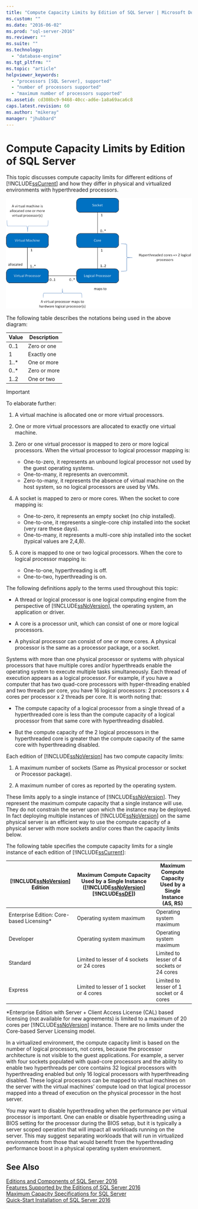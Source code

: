 ```yaml
---
title: "Compute Capacity Limits by Edition of SQL Server | Microsoft Docs"
ms.custom: ""
ms.date: "2016-06-02"
ms.prod: "sql-server-2016"
ms.reviewer: ""
ms.suite: ""
ms.technology: 
  - "database-engine"
ms.tgt_pltfrm: ""
ms.topic: "article"
helpviewer_keywords: 
  - "processors [SQL Server], supported"
  - "number of processors supported"
  - "maximum number of processors supported"
ms.assetid: cd308bc9-9468-40cc-ad6e-1a8a69aca6c8
caps.latest.revision: 60
ms.author: "mikeray"
manager: "jhubbard"
---
```

# Compute Capacity Limits by Edition of SQL Server
  This topic discusses compute capacity limits for different editions of [!INCLUDE[ssCurrent](../includes/sscurrent-md.md)] and how they differ in physical and virtualized environments with hyperthreaded processors.  
  
 ![Mappings to compute capacity limits](../sql-server/media/compute-capacity-limits.gif "Mappings to compute capacity limits")  
  
 The following table describes the notations being used in the above diagram:  
  
|Value|Description|  
|-----------|-----------------|  
|0..1|Zero or one|  
|1|Exactly one|  
|1..*|One or more|  
|0..*|Zero or more|  
|1..2|One or two|  
  
> [!IMPORTANT]  
>  To elaborate further:  
>   
>  1.  A virtual machine is allocated one or more virtual processors.  
> 2.  One or more virtual processors are allocated to exactly one virtual machine.  
> 3.  Zero or one virtual processor is mapped to zero or more logical processors. When the virtual processor to logical processor mapping is:  
>   
>      -   One-to-zero, it represents an unbound logical processor not used by the guest operating systems.  
>     -   One-to-many, it represents an overcommit.  
>     -   Zero-to-many, it represents the absence of virtual machine on the host system, so no logical processors are used by VMs.  
> 4.  A socket is mapped to zero or more cores. When the socket to core mapping is:  
>   
>      -   One-to-zero, it represents an empty socket (no chip installed).  
>     -   One-to-one, it represents a single-core chip installed into the socket (very rare these days).  
>     -   One-to-many, it represents a multi-core ship installed into the socket (typical values are 2,4,8).  
> 5.  A core is mapped to one or two logical processors. When the core to logical processor mapping is:  
>   
>      -   One-to-one, hyperthreading is off.  
>     -   One-to-two, hyperthreading is on.  
  
 The following definitions apply to the terms used throughout this topic:  
  
-   A thread or logical processor is one logical computing engine from the perspective of [!INCLUDE[ssNoVersion](../includes/ssnoversion-md.md)], the operating system, an application or driver.  
  
-   A core is a processor unit, which can consist of one or more logical processors.  
  
-   A physical processor can consist of one or more cores. A physical processor is the same as a processor package, or a socket.  
  
 Systems with more than one physical processor or systems with physical processors that have multiple cores and/or hyperthreads enable the operating system to execute multiple tasks simultaneously. Each thread of execution appears as a logical processor. For example, if you have a computer that has two quad-core processors with hyper-threading enabled and two threads per core, you have 16 logical processors: 2 processors x 4 cores per processor x 2 threads per core. It is worth noting that:  
  
-   The compute capacity of a logical processor from a single thread of a hyperthreaded core is less than the compute capacity of a logical processor from that same core with hyperthreading disabled.  
  
-   But the compute capacity of the 2 logical processors in the hyperthreaded core is greater than the compute capacity of the same core with hyperthreading disabled.  
  
 Each edition of [!INCLUDE[ssNoVersion](../includes/ssnoversion-md.md)] has two compute capacity limits:  
  
1.  A maximum number of sockets (Same as Physical processor or socket or Processor package).  
  
2.  A maximum number of cores as reported by the operating system.  
  
 These limits apply to a single instance of [!INCLUDE[ssNoVersion](../includes/ssnoversion-md.md)]. They represent the maximum compute capacity that a single instance will use. They do not constrain the server upon which the instance may be deployed. In fact deploying multiple instances of [!INCLUDE[ssNoVersion](../includes/ssnoversion-md.md)] on the same physical server is an efficient way to use the compute capacity of a physical server with more sockets and/or cores than the capacity limits below.  
  
 The following table specifies the compute capacity limits for a single instance of each edition of [!INCLUDE[ssCurrent](../includes/sscurrent-md.md)]:  
  
|[!INCLUDE[ssNoVersion](../includes/ssnoversion-md.md)] Edition|Maximum Compute Capacity Used by a Single Instance ([!INCLUDE[ssNoVersion](../includes/ssnoversion-md.md)][!INCLUDE[ssDE](../includes/ssde-md.md)])|Maximum Compute Capacity Used by a Single Instance (AS, RS)|  
|---------------------------------------|--------------------------------------------------------------------------------------------------------|-------------------------------------------------------------------|  
|Enterprise Edition: Core-based Licensing*|Operating system maximum|Operating system maximum|  
|Developer|Operating system maximum|Operating system maximum|  
|Standard|Limited to lesser of 4 sockets or 24 cores|Limited to lesser of 4 sockets or 24 cores|  
|Express|Limited to lesser of 1 socket or 4 cores|Limited to lesser of 1 socket or 4 cores|  
 *Enterprise Edition with Server + Client Access License (CAL) based licensing (not available for new agreements) is limited to a maximum of 20 cores per [!INCLUDE[ssNoVersion](../includes/ssnoversion-md.md)] instance. There are no limits under the Core-based Server Licensing model.  
  
 In a virtualized environment, the compute capacity limit is based on the number of logical processors, not cores, because the processor architecture is not visible to the guest applications.  For example, a server with four sockets populated with quad-core processors and the ability to enable two hyperthreads per core contains 32 logical processors with hyperthreading enabled but only 16 logical processors with hyperthreading disabled. These logical processors can be mapped to virtual machines on the server with the virtual machines’ compute load on that logical processor mapped into a thread of execution on the physical processor in the host server.  
  
 You may want to disable hyperthreading when the performance per virtual processor is important. One can enable or disable hyperthreading using a BIOS setting for the processor during the BIOS setup, but it is typically a server scoped operation that will impact all workloads running on the server. This may suggest separating workloads that will run in virtualized environments from those that would benefit from the hyperthreading performance boost in a physical operating system environment.  
  
## See Also  
 [Editions and Components of SQL Server 2016](../sql-server/editions-and-components-of-sql-server-2016.md)   
 [Features Supported by the Editions of SQL Server 2016](../Topic/Features%20Supported%20by%20the%20Editions%20of%20SQL%20Server%202016.md)   
 [Maximum Capacity Specifications for SQL Server](../sql-server/maximum-capacity-specifications-for-sql-server.md)   
 [Quick-Start Installation of SQL Server 2016](http://msdn.microsoft.com/library/672afac9-364d-4946-ad5d-8a2d89cf8d81)  
  
  